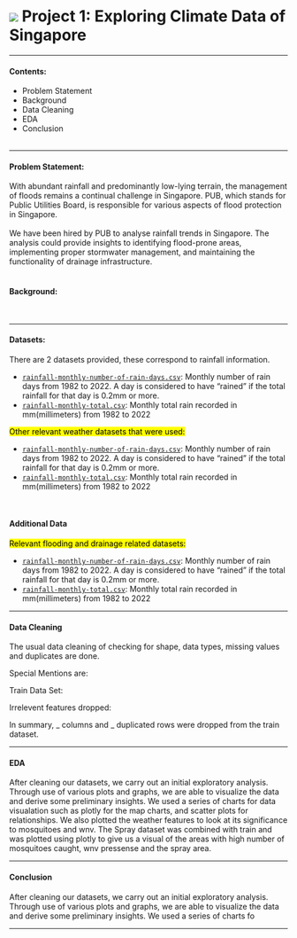 # ![](https://ga-dash.s3.amazonaws.com/production/assets/logo-9f88ae6c9c3871690e33280fcf557f33.png) Project 1: Exploring Climate Data of Singapore
---

#### Contents:

- Problem Statement
- Background
- Data Cleaning
- EDA
- Conclusion<br><br>
---

#### Problem Statement:
With abundant rainfall and predominantly low-lying terrain, the management of floods remains a continual challenge in Singapore. PUB, which stands for Public Utilities Board, is responsible for various aspects of flood protection in Singapore.<br><br>
We have been hired by PUB to analyse rainfall trends in Singapore. The analysis could provide insights to identifying flood-prone areas, implementing proper stormwater management, and maintaining the functionality of drainage infrastructure. <br><br>

#### Background:


<br>


---

#### Datasets:

There are 2 datasets provided, these correspond to rainfall information. 

* [`rainfall-monthly-number-of-rain-days.csv`](./data/rainfall-monthly-number-of-rain-days.csv): Monthly number of rain days from 1982 to 2022. A day is considered to have “rained” if the total rainfall for that day is 0.2mm or more.
* [`rainfall-monthly-total.csv`](./data/rainfall-monthly-total.csv): Monthly total rain recorded in mm(millimeters) from 1982 to 2022

<mark>Other relevant weather datasets that were used:

* [`rainfall-monthly-number-of-rain-days.csv`](./data/rainfall-monthly-number-of-rain-days.csv): Monthly number of rain days from 1982 to 2022. A day is considered to have “rained” if the total rainfall for that day is 0.2mm or more.
* [`rainfall-monthly-total.csv`](./data/rainfall-monthly-total.csv): Monthly total rain recorded in mm(millimeters) from 1982 to 2022
<br>

#### Additional Data
<mark>Relevant flooding and drainage related datasets:

* [`rainfall-monthly-number-of-rain-days.csv`](./data/rainfall-monthly-number-of-rain-days.csv): Monthly number of rain days from 1982 to 2022. A day is considered to have “rained” if the total rainfall for that day is 0.2mm or more.
* [`rainfall-monthly-total.csv`](./data/rainfall-monthly-total.csv): Monthly total rain recorded in mm(millimeters) from 1982 to 2022

---

#### Data Cleaning

The usual data cleaning of checking for shape, data types, missing values and duplicates are done.

Special Mentions are:

Train Data Set:


Irrelevent features dropped: 

In summary, _ columns and _ duplicated rows were dropped from the train dataset.

---

#### EDA

After cleaning our datasets, we carry out an initial exploratory analysis. Through use of various plots and graphs, we are able to visualize the data and derive some preliminary insights. We used a series of charts for data visualation such as plotly for the map charts, and scatter plots for relationships. We also plotted the weather features to look at its significance to mosquitoes and wnv. The Spray dataset was combined with train and was plotted using plotly to give us a visual of the areas with high number of mosquitoes caught, wnv pressense and the spray area.

---

#### Conclusion

After cleaning our datasets, we carry out an initial exploratory analysis. Through use of various plots and graphs, we are able to visualize the data and derive some preliminary insights. We used a series of charts fo

---

